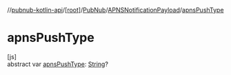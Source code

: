 //[pubnub-kotlin-api](../../../../index.md)/[[root]](../../index.md)/[PubNub](../index.md)/[APNSNotificationPayload](index.md)/[apnsPushType](apns-push-type.md)

# apnsPushType

[js]\
abstract var [apnsPushType](apns-push-type.md): [String](https://kotlinlang.org/api/core/kotlin-stdlib/kotlin/-string/index.html)?
